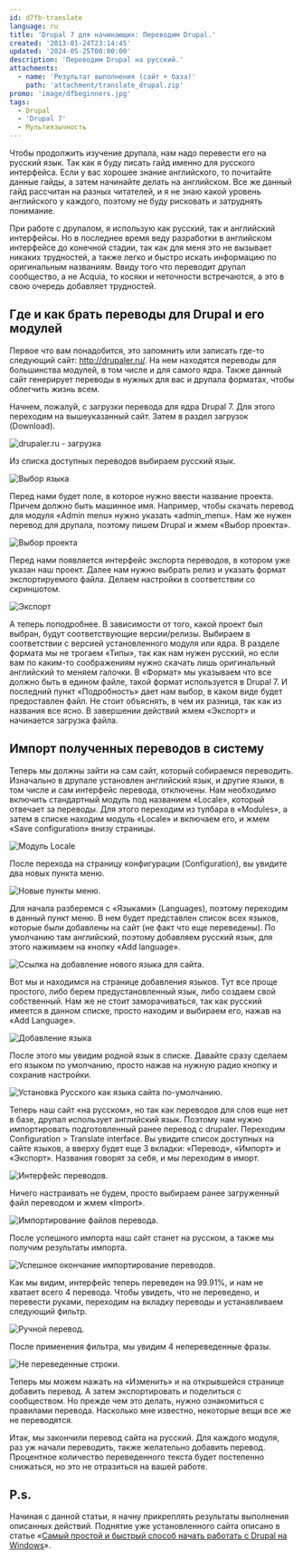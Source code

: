 ```yaml
---
id: d7fb-translate
language: ru
title: 'Drupal 7 для начинающих: Переводим Drupal.'
created: '2013-01-24T23:14:45'
updated: '2024-05-25T00:00:00'
description: 'Переводим Drupal на русский.'
attachments:
  - name: 'Результат выполнения (сайт + база)'
    path: 'attachment/translate_drupal.zip'
promo: 'image/dfbeginners.jpg'
tags:
  - Drupal
  - 'Drupal 7'
  - Мультиязычность
---
```


Чтобы продолжить изучение друпала, нам надо перевести его на русский язык. Так
как я буду писать гайд именно для русского интерфейса. Если у вас хорошее знание
английского, то почитайте данные гайды, а затем начинайте делать на английском.
Все же данный гайд рассчитан на разных читателей, и я не знаю какой уровень
английского у каждого, поэтому не буду рисковать и затруднять понимание.

При работе с друпалом, я использую как русский, так и английский интерфейсы. Но
в последнее время веду разработки в английском интерфейсе до конечной стадии,
так как для меня это не вызывает никаких трудностей, а также легко и быстро
искать информацию по оригинальным названиям. Ввиду того что переводит друпал
сообщество, а не Acquia, то косяки и неточности встречаются, а это в свою
очередь добавляет трудностей.

## Где и как брать переводы для Drupal и его модулей

Первое что вам понадобится, это запомнить или записать где-то следующий
сайт: <http://drupaler.ru/>. На нем находятся переводы для большинства модулей,
в том числе и для самого ядра. Также данный сайт генерирует переводы в нужных
для вас и друпала форматах, чтобы облегчить жизнь всем.

Начнем, пожалуй, с загрузки перевода для ядра Drupal 7. Для этого переходим на
вышеуказанный сайт. Затем в раздел загрузок (Download).

![drupaler.ru - загрузка](image/drupaler_download.png)

Из списка доступных переводов выбираем русский язык.

![Выбор языка](image/drupaler_russian.png)

Перед нами будет поле, в которое нужно ввести название проекта. Причем должно
быть машинное имя. Например, чтобы скачать перевод для модуля «Admin menu» нужно
указать «admin_menu». Нам же нужен перевод для друпала, поэтому пишем Drupal и
жмем «Выбор проекта».

![Выбор проекта](image/drupaler_project.png)

Перед нами появляется интерфейс экспорта переводов, в котором уже указан наш
проект. Далее нам нужно выбрать релиз и указать формат экспортируемого файла.
Делаем настройки в соответствии со скриншотом.

![Экспорт](image/drupaler_export.png)

А теперь поподробнее. В зависимости от того, какой проект был выбран, будут
соответствующие версии/релизы. Выбираем в соответствии с версией установленного
модуля или ядра. В разделе формата мы не трогаем «Типы», так как нам нужен
русский, но если вам по каким-то соображениям нужно скачать лишь оригинальный
английский то меняем галочки. В «Формат» мы указываем что все должно быть в
едином файле, такой формат используется в Drupal 7. И последний пункт
«Подробность» дает нам выбор, в каком виде будет предоставлен файл. Не стоит
объяснять, в чем их разница, так как из названия все ясно. В завершении действий
жмем «Экспорт» и начинается загрузка файла.

## Импорт полученных переводов в систему

Теперь мы должны зайти на сам сайт, который собираемся переводить. Изначально в
друпале установлен английский язык, и другие языки, в том числе и сам интерфейс
перевода, отключены. Нам необходимо включить стандартный модуль под названием
«Locale», который отвечает за переводы. Для этого переходим из тулбара в
«Modules», а затем в списке находим модуль «Locale» и включаем его, и жмем «Save
configuration» внизу страницы.

![Модуль Locale](image/modules_locale.png)

После перехода на страницу конфигурации (Configuration), вы увидите два новых
пункта меню.

![Новые пункты меню.](image/configuration_new_items.png)

Для начала разберемся с «Языками» (Languages), поэтому переходим в данный пункт
меню. В нем будет представлен список всех языков, которые были добавлены на
сайт (не факт что еще переведены). По умолчанию там английский, поэтому
добавляем русский язык, для этого нажимаем на кнопку «Add language».

![Ссылка на добавление нового языка для сайта.](image/languages_addnew.png)

Вот мы и находимся на странице добавления языков. Тут все проще простого, либо
берем предустановленный язык, либо создаем свой собственный. Нам же не стоит
заморачиваться, так как русский имеется в данном списке, просто находим и
выбираем его, нажав на «Add Language».

![Добавление языка](image/languages_addlang.png)

После этого мы увидим родной язык в списке. Давайте сразу сделаем его языком по
умолчанию, просто нажав на нужную радио кнопку и сохранив настройки.

![Установка Русского как языка сайта по-умолчанию.](image/default_russian.png)

Теперь наш сайт «на русском», но так как переводов для слов еще нет в базе,
друпал использует английский язык. Поэтому нам нужно импортировать
подготовленный ранее перевод с drupaler. Переходим Configuration > Translate
interface. Вы увидите список доступных на сайте языков, а вверху будет еще 3
вкладки: «Перевод», «Импорт» и «Экспорт». Названия говорят за себя, и мы
переходим в иморт.

![Интерфейс переводов.](image/translate_interface.png)

Ничего настраивать не будем, просто выбираем ранее загруженный файл переводом и
жмем «Import».

![Импортирование файлов перевода.](image/import_lang.png)

После успешного импорта наш сайт станет на русском, а также мы получим
результаты импорта.

![Успешное окончание импортирование переводов.](image/import_done.png)

Как мы видим, интерфейс теперь переведен на 99.91%, и нам не хватает всего 4
перевода. Чтобы увидеть, что не переведено, и перевести руками, переходим на
вкладку переводы и устанавливаем следующий фильтр.

![Ручной перевод.](image/hand_translate.png)

После применения фильтра, мы увидим 4 непереведенные фразы.

![Не переведенные строки.](image/untranslated.png)

Теперь мы можем нажать на «Изменить» и на открывшейся странице добавить перевод.
А затем экспортировать и поделиться с сообществом. Но прежде чем это делать,
нужно ознакомиться с правилами перевода. Насколько мне известно, некоторые вещи
все же не переводятся.

Итак, мы закончили перевод сайта на русский. Для каждого модуля, раз уж начали
переводить, также желательно добавить перевод. Процентное количество
переведенного текста будет постепенно снижаться, но это не отразиться на вашей
работе.

## P.s.

Начиная с данной статьи, я начну прикреплять результаты выполнения описанных
действий. Поднятие уже установленного сайта описано в
статье «[Самый простой и быстрый способ начать работать с Drupal на Windows][drupal-on-windows]».

[drupal-on-windows]: ../../../../2013/01/09/easy-start-with-drupal-on-windows/index.ru.md
